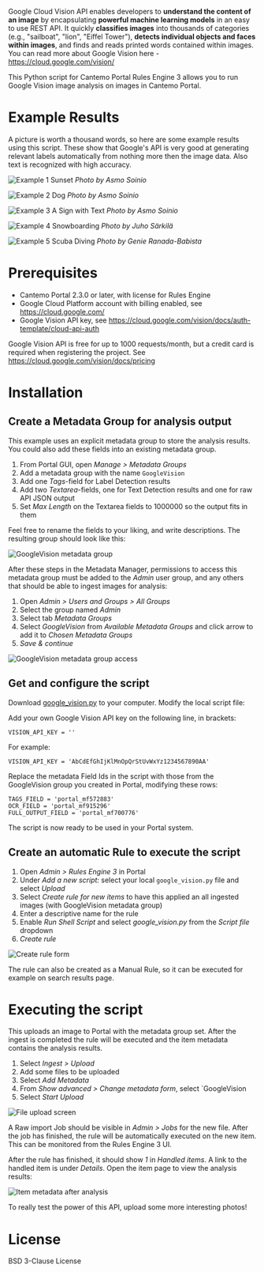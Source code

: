 Google Cloud Vision API enables developers to **understand the content of an image** by encapsulating 
**powerful machine learning models** in an easy to use REST API. It quickly **classifies images** into 
thousands of categories (e.g., "sailboat", "lion", "Eiffel Tower"), **detects individual objects and 
faces within images**, and finds and reads printed words contained within images. You can read more about Google Vision 
here - https://cloud.google.com/vision/

This Python script for Cantemo Portal Rules Engine 3 allows you to run Google Vision image analysis 
on images in Cantemo Portal.


# Example Results

A picture is worth a thousand words, so here are some example results using this script. These show that Google's API 
is very good at generating relevant labels automatically from nothing more then the image data. Also text is recognized
with high accuracy.

![Example 1 Sunset](gv_example_1.png?raw=true)
_Photo by Asmo Soinio_

![Example 2 Dog](gv_example_2.png?raw=true)
_Photo by Asmo Soinio_

![Example 3 A Sign with Text](gv_example_3.png?raw=true)
_Photo by Asmo Soinio_

![Example 4 Snowboarding](gv_example_4.png?raw=true)
_Photo by Juho Särkilä_

![Example 5 Scuba Diving](gv_example_5.png?raw=true)
_Photo by Genie Ranada-Babista_


# Prerequisites

* Cantemo Portal 2.3.0 or later, with license for Rules Engine
* Google Cloud Platform account with billing enabled, see https://cloud.google.com/
* Google Vision API key, see https://cloud.google.com/vision/docs/auth-template/cloud-api-auth

Google Vision API is free for up to 1000 requests/month, but a credit card is required when registering the project.
See https://cloud.google.com/vision/docs/pricing

# Installation

## Create a Metadata Group for analysis output

This example uses an explicit metadata group to store the analysis results. You could also add these fields into an 
existing metadata group.

1. From Portal GUI, open *Manage > Metadata Groups*
1. Add a metadata group with the name `GoogleVision`
1. Add one *Tags*-field for Label Detection results
1. Add two *Textarea*-fields, one for Text Detection results and one for raw API JSON output
1. Set *Max Length* on the Textarea fields to 1000000 so the output fits in them

Feel free to rename the fields to your liking, and write descriptions. The resulting group should look like this:

![GoogleVision metadata group](gv_metadata_group.png?raw=true)

After these steps in the Metadata Manager, permissions to access this metadata group must be added to
the *Admin* user group, and any others that should be able to ingest images for analysis:

1. Open *Admin > Users and Groups > All Groups*
1. Select the group named *Admin*
1. Select tab *Metadata Groups*
1. Select *GoogleVision* from *Available Metadata Groups* and click arrow to add it to *Chosen Metadata Groups*
1. *Save & continue*

![GoogleVision metadata group access](gv_metadata_group_access.png?raw=true)

## Get and configure the script

Download [google_vision.py](google_vision.py?raw=true) to your computer. Modify the local script file:

Add your own Google Vision API key on the following line, in brackets:
  
```
VISION_API_KEY = ''
```

For example:

```
VISION_API_KEY = 'AbCdEfGhIjKlMnOpQrStUvWxYz1234567890AA'
```

Replace the metadata Field Ids in the script with those from the GoogleVision group you created in Portal, 
modifying these rows:

```
TAGS_FIELD = 'portal_mf572883'
OCR_FIELD = 'portal_mf915296'
FULL_OUTPUT_FIELD = 'portal_mf700776'
```

The script is now ready to be used in your Portal system.

## Create an automatic Rule to execute the script

1. Open *Admin > Rules Engine 3* in Portal
1. Under *Add a new script:* select your local `google_vision.py` file and select *Upload*
1. Select *Create rule for new items* to have this applied an all ingested images (with GoogleVision metadata group)
1. Enter a descriptive name for the rule
1. Enable *Run Shell Script* and select *google_vision.py* from the *Script file* dropdown
1. *Create rule*

![Create rule form](gv_create_rule.png?raw=true)

The rule can also be created as a Manual Rule, so it can be executed for example on search results page.

# Executing the script

This uploads an image to Portal with the metadata group set. After the ingest is completed the rule will be executed
and the item metadata contains the analysis results.

1. Select *Ingest > Upload*
1. Add some files to be uploaded
1. Select *Add Metadata*
1. From *Show advanced > Change metadata form*, select `GoogleVision
1. Select *Start Upload*

![File upload screen](gv_upload_file.png?raw=true)

A Raw import Job should be visible in *Admin > Jobs* for the new file. After the job has finished, the rule will be
automatically executed on the new item. This can be monitored from the Rules Engine 3 UI.

After the rule has finished, it should show *1* in *Handled items*. A link to the handled item is under *Details*. 
Open the item page to view the analysis results:

![Item metadata after analysis](gv_item_after_analysis.png?raw=true)

To really test the power of this API, upload some more interesting photos!

# License

BSD 3-Clause License

